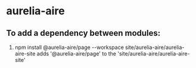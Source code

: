 # aurelia-aire


## To add a dependency between modules:

1. npm install @aurelia-aire/page --workspace site/aurelia-aire/aurelia-aire-site adds '@aurelia-aire/page' to the 'site/aurelia-aire/aurelia-aire-site'
